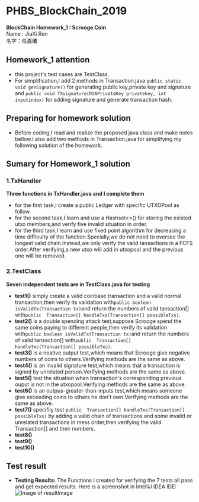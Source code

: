 # PHBS_BlockChain_2019
**BlockChain Homework_1 : Scrooge Coin**  
Name : JiaXi Ren       
名字：任嘉曦
## Homework_1 attention
* this project's test cases are TestClass.  
* For simplification,I add 2 methods in Transaction.java `public static void genSignature()`  for generating public key,private key and signature and  `public void TXsignature(RSAPrivateKey privatekey, int inputindex)` for adding signature and generate transaction hash.
## Preparing for homework solution
* Before coding,I read and realize the proposed java class and make notes bellow.I also add two methods in Transaction.java for simplifying my following solution of the homework.
## Sumary for Homework_1 solution
### 1.TxHandler
**Three functions in TxHandler.java and I complete them**
* for the first task,I create a public Ledger with specific UTXOPool as follow.
* for the second task,I learn and use a Hashset<>() for storing the existed utxo members,and verify five invalid situation in order.
* for the third task,I learn and use fixed point algorithm for decreasing a time difficulty of the function.Specially,we do not need to oversee the longest valid chain.Instead,we only verify the valid tansactions in a FCFS order.After verifying,a new utxo will add in utxopool and the previous one will be removed. 
### 2.TestClass
**Seven independent tests are in TestClass.java for testing**
* **test1()** simply create a valid coinbase transaction and a valid normal transaction,then verify its validation with`public boolean isValidTx(Transaction tx)`and return the numbers of valid tansaction[] with`public  Transaction[] handleTxs(Transaction[] possibleTxs)`. 
* **test2()** is a double spending attack test,suppose Scrooge spend the same coins paying to different people,then verify its validation with`public boolean isValidTx(Transaction tx)`and return the numbers of valid tansaction[] with`public  Transaction[] handleTxs(Transaction[] possibleTxs)`.
* **test3()** is a neative output test,which means that Scrooge give negative numbers of coins to others.Verifying methods are the same as above.
* **test4()** is an invalid signature test,which means that a transaction is signed by unrelated person.Verifying methods are the same as above.
* **test5()** test the situation when transaction's corresponding previous ouput is not in the utxopool.Verifying methods are the same as above.
* **test6()** is an outpus-greater-than-inputs test,which means someone give exceeding coins to others he don't own.Verifying methods are the same as above.
* **test7()**  specifily test `public  Transaction[] handleTxs(Transaction[] possibleTxs)` by adding a valid chain of transactions and some invalid or unrelated transactions in mess order,then verifying the valid Transaction[] and their numbers.
* **test8()** 
* **test9()** 
* **test10()** 
## Test result
* **Testing Results:** The Functions I created for verifying the 7 tests all pass and get expected results. Here is a screenshot in IntelliJ IDEA IDE:
 ![Image of resultImage](https://github.com/JiaXi-Ren/PHBS_BlockChain_2019/blob/master/resultImage.png)
